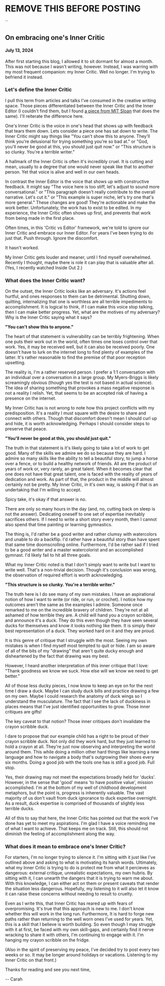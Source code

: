 # REMOVE THIS BEFORE POSTING 
``



## On embracing one's Inner Critic

#### July 13, 2024

After first starting this blog, I allowed it to sit dormant for almost a month. This was not because I wasn't writing, however. Instead, I was warring with my most frequent companion: my Inner Critic. Well no longer. I'm trying to befriend it instead.

### Let's define the Inner Critic

I pull this term from articles and talks I've consumed in the creative writing space. Those pieces differentiated between the Inner Critic and the Inner Editor (I couldn't find them, but I found [a piece from MIT Sloan](https://mitsloan.mit.edu/ideas-made-to-matter/how-leaders-can-manage-their-own-inner-critic#:~:text=The%20inner%20editor%20is%20a,than%20shameful%20observations%2C%20Giardella%20said.) that does the same). I'll reiterate the difference here.

One's Inner Critic is the voice in one's head that shows up with feedback that tears them down. Lets consider a piece one has sat down to write. The Inner Critic might say things like "You can't show this to anyone. They'll think you're delusional for trying something you're so bad at." or "God, you'll never be good at this, you should just quit now." or "This structure is so clunky. You're a terrible writer."

A hallmark of the Inner Critic is often it's incredibly cruel. It is cutting and mean, usually to a degree that one would never speak like that to another person. Yet that voice is alive and well in our own heads.

In contrast the Inner Editor is the voice that shows up with constructive feedback. It might say "The voice here is too stiff, let's adjust to sound more conversational." or "This paragraph doesn't really contribute to the overall narrative. Let's cut it." or "This example is super niche, let's try one that's more general." These changes are good! They're actionable and make the work better. Unfortunately, the work has to exist to be edited. In my experience, the Inner Critic often shows up first, and prevents that work from being made in the first place.

Often times, in this 'Critic vs Editor' framework, we're told to ignore our Inner Critic and embrace our Inner Editor. For years I've been trying to do just that. Push through. Ignore the discomfort.

It hasn't worked.

My Inner Critic gets louder and meaner, until I find myself overwhelmed.  Recently I thought, maybe there is role it can play that is valuable after all. (Yes, I recently watched Inside Out 2.)

### What does the Inner Critic want?

On the outset, the Inner Critic looks like an adversary. It's actions feel hurtful, and ones responses to them can be detrimental. Shutting down, quitting, internalizing that one is worthless are all terrible impediments to accomplishment. It is logical to think, if I can make this voice stop talking, then I can make better progress. Yet, what are the motives of my adversary? Why is the Inner Critic saying what it says?

**"You can't show this to anyone."**

The heart of that statement is vulnerability can be terribly frightening. When one puts their work out in the world, often times one loses control over that work. Yes, it may be received well, but it can also be received poorly. One doesn't have to lurk on the internet long to find plenty of examples of the latter. It's rather reasonable to find the premise of that poor reception upsetting.

The reality is, I'm a rather reserved person. I prefer a 1:1 conversation with an individual over a conversation in a large group. My Myers-Briggs is likely screamingly obvious (though yes the test is not based in actual science). The idea of sharing something that provokes a mass negative response is not a reality I relish. Yet, that seems to be an accepted risk of having a presence on the internet.

My Inner Critic has is not wrong to note how this project conflicts with my predisposition. It's a reality I must square with the desire to share and connect with others. Though that discomfort doesn't mean I should curl up and hide, it is worth acknowledging. Perhaps I should consider steps to preserve that peace.

**"You'll never be good at this, you should just quit."**

The truth in that statement is it's likely going to take a lot of work to get good. Many of the skills we admire we do so because they are hard. I admire so many skills like the ability to tell a beautiful story, to jump a horse over a fence,  or to build a healthy network of friends.  All are the product of years of work or, very rarely, an great talent. When it becomes clear that one does not have that great talent, one is faced with the reality of years of dedication and work. As part of that, the product in the middle will almost certainly not be pretty. My Inner Critic, in it's own way, is asking if that is an undertaking that I'm willing to accept.

Spicy take, it's okay if that answer is no.

There are only so many hours in the day (and, no, cutting back on sleep is not the answer). Dedicating oneself to one set of expertise inevitably sacrifices others. If I need to write a short story every month, then I cannot also spend that time painting or learning gymnastics.

The thing is, I'd rather be a good writer and rather clumsy with watercolors and unable to do a backflip. I'd rather have a beautiful story than have spent that same time doomscrolling online. Furthermore, I'd be rather sad if I tried to be a good writer and a master watercolorist and an accomplished gymnast. I'd likely fail to hit all three goals.

What my Inner Critic noted is that I don't simply want to write but I want to write well. That's a non-trivial decision. Though it's conclusion was wrong, the observation of required effort is worth acknowledging.

**"This structure is so clunky. You're a terrible writer."**

The truth here is I do see many of my own mistakes. I have an aspirational notion of how I want to write (or ride, or run, or crochet). I notice how my outcomes aren't the same as the examples I admire. Someone once remarked to me on the incredible bravery of children. They're not at all ashamed of how terrible they are. A child will hand you a crayon scribble, and announce it's a duck. They do this even though they have seen several ducks for themselves and know it looks nothing like them. It is simply their best representation of a duck. They worked hard on it and they are proud.

It is this genre of critique that I struggle with the most. Seeing my own mistakes is when I find myself most tempted to quit or hide. I am so aware of all of the bits of my "drawing" that aren't quite ducky enough and disheartened by the fact that drawing was my best.

However, I heard another interpretation of this inner critique that I love: "Thank goodness we know we suck. How else will we know we need to get better."

All of those less ducky pieces, I now know to keep an eye on for the next time I draw a duck. Maybe I can study duck bills and practice drawing a few on my own. Maybe I could research the anatomy of duck wings so I understand the musculature. The fact that I see the lack of duckiness in places means that I've just identified opportunities to grow. Those inner critiques are gifts!

The key caveat to that notion? Those inner critiques don't invalidate the crayon scribble duck.

I dare to propose that our example child has a right to be proud of their crayon scribble duck. Not only did they work hard, but they just learned to hold a crayon at all. They're just now observing and interpreting the world around them. This while doing a million other hard things like learning a new language and how to navigate a body that's outgrowing their shoes every six months. Doing a good job with the tools one has is still a good job. Full stop.

Yes, their drawing may not meet the expectations broadly held for 'ducks'.  However, in the sense that 'good' means 'to have positive value', mission accomplished. I'm at the bottom of my well of childhood development metaphors, but the point is, progress is inherently valuable. The vast majority of us don't vault from duck ignorance to duck expertise overnight. As a result, duck expertise is comprised of thousands of slightly less terrible ducks.

All of this to say that here, the Inner Critic has pointed out that the work I've done has yet to meet my aspirations. I'm glad I have a voice reminding me of what I want to achieve. That keeps me on track. Still, this should not diminish the feeling of accomplishment along the way. 

### What does it mean to embrace one's Inner Critic?

For starters, I'm no longer trying to silence it. I'm sitting with it just like I've outlined above and asking to what is motivating its harsh words. Ultimately, what my Inner Critic is trying to do is protect me from what it percieves as dangerous: external critique, unrealistic expectations, my own hubris. By sitting with it, I can unearth the dangers that it is trying to warn me about. With this knowledge, I can either act on them or present caveats that render the situation less dangerous. Hopefully, my listening to it will also let it know it can raise these concerns without needing to result to cruelty.

Even as I write this, that Inner Critic has reared up with fears of overpromising. It's true that this approach is new to me. I don't know whether this will work in the long run. Furthermore, It is hard to forge new paths rather than returning to the well worn ones I've used for years. Yet, this is a skill that I believe is worth building. So even though I may struggle with it at first, be faced with my own skill-gaps, and certainly find it nerve wracking to share it with others, I'm continuing to engage with it. I'm hanging my crayon scribble on the fridge.

(Also in the spirit of preserving my peace, I've decided try to post every two weeks or so. It may be longer around holidays or vacations. Listening to my Inner Critic on that front.)

Thanks for reading and see you next time,

-- Carah